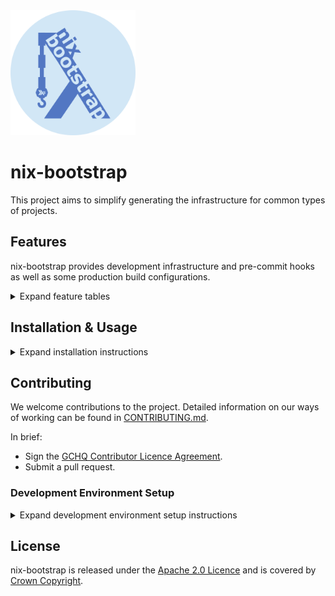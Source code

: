 <img src="branding/nix-bootstrap-circle.png" alt="nix-bootstrap logo" width="200"/>

# nix-bootstrap

This project aims to simplify generating the infrastructure
for common types of projects.

## Features

nix-bootstrap provides development infrastructure and pre-commit hooks
as well as some production build configurations.

<details>
<summary>Expand feature tables</summary>
<p>

Existing features and toolchains supported have been decided
based on the needs of the internal developer community within GCHQ.

That said, if there's a toolchain/feature set you'd like that we don't
support, feel free to [contribute it](./CONTRIBUTING.md)!

### Key

The following symbols are used throughout this page to indicate support status:

| Symbol |       Meaning       |
| :----: | :-----------------: |
|   ✅   |   Fully Supported   |
|   🟠   | Partially Supported |
|   🕓   |   Support Planned   |
|   ❌   |    Not Supported    |

### Toolchain Support

|            Toolchain\\\\Feature            |                            Development Environment                             |                                VSCode DevContainer                                 | Gitignore | Pre-Commit Hooks<sup>[1](#footnote1)</sup> |                                Reproducible Production Builds                                |
| :----------------------------------------: | :----------------------------------------------------------------------------: | :--------------------------------------------------------------------------------: | :-------: | :----------------------------------------: | :------------------------------------------------------------------------------------------: |
|                    Elm                     | ✅ <p>Either as a standalone app or as part of a Node project with Parcel.</p> |                      ✅ <br>With the Elm extension installed.                      |    ✅     |                     ✅                     |                                              ❌                                              |
|                   Golang                   |                                       ✅                                       |                ✅ <p>With the official Go extension installed.</p>                 |    ✅     |                     ✅                     |                  🟠 <p>Support is currently considered _experimental_.</p>                   |
|                    Java                    |      ✅ <p>With maven, google-java-format, and optionally minishift.</p>       | ✅ <p>With the official Java, and optionally the Lombok, extensions installed.</p> |    ✅     |                     ✅                     | 🟠 <p>Only supports Spring applications. Support is currently considered _experimental_.</p> |
| Minimal (With no project-specific tooling) |                                       ✅                                       |                                         ✅                                         |    ✅     |                     🟠                     |                                              ❌                                              |
|                   NodeJS                   |     ✅ <p>With latest stable node, AWS CLI, and optionally PNPm/Yarn.</p>      |                                         ✅                                         |    ✅     |                     ✅                     |                                              ❌                                              |
|                   Python                   |                       ✅ <p>With Python version 3.9</p>                        |                ✅ <p>With the official Python VSCode extension.</p>                |    ✅     |                     🟠                     |                                              ❌                                              |

<a id="footnote1"><sup>1</sup></a> Marked as fully supported if any non-nix pre-commit hooks are added.
See the Pre-Commit Hooks table below for details.

### Pre-Commit Hooks

| Toolchain\\\\Hook Type | Nix Formatting<sup>[2](#footnote2)</sup> |          Formatters          |       Linters        |      Testing      |
| :--------------------: | :--------------------------------------: | :--------------------------: | :------------------: | :---------------: |
|          Elm           |                    ✅                    |     ✅ <p>elm-format</p>     | ✅ <p>elm-review</p> |        ❌         |
|         Golang         |                    ✅                    |       ✅ <p>go-fmt</p>       |          ❌          | ✅ <p>go test</p> |
|          Java          |                    ✅                    | ✅ <p>google-java-format</p> |          ❌          |        ❌         |
|        Minimal         |                    ✅                    |              ❌              |          ❌          |        ❌         |
|         NodeJS         |                    ✅                    |      ✅ <p>prettier</p>      |          ❌          |        ❌         |
|         Python         |                    ✅                    |              ❌              |          ❌          |        ❌         |

<a id="footnote2"><sup>2</sup></a> [`alejandra`](https://github.com/kamadorueda/alejandra) is set up to format nix files.

### Continuous Integration

nix-bootstrap provides configurations for GitLab CI out-of-the-box.

|                   Scenario\\\\CI Job                   | Build Development Environment | Run Pre-Commit Hooks | Build For Production |
| :----------------------------------------------------: | :---------------------------: | :------------------: | :------------------: |
|                        Default                         |              ✅               |          ❌          |          ❌          |
|                Pre-Commit Hooks Enabled                |              ✅               |          ✅          |          ❌          |
| Pre-Commit Hooks Disabled, Production Build Configured |              ✅               |          ❌          |          ✅          |
| Pre-Commit Hooks Enabled, Production Build Configured  |              ✅               |          ✅          |          ✅          |

For Elm projects, it provides an additional CI job to build the Elm site.

</p>
</details>

## Installation & Usage

<details>
<summary>Expand installation instructions</summary>
<p>

The simplest way to get started is to run the following script:

```sh
sh <(curl -L https://raw.githubusercontent.com/gchq/nix-bootstrap/main/scripts/run.sh)
```

Or to run nix-bootstrap with flakes enabled:

```sh
sh <(curl -L https://raw.githubusercontent.com/gchq/nix-bootstrap/main/scripts/run.sh) --experimental-use-flakes
```

Alternatively, you can always clone the repo and build nix-bootstrap using `nix build`.
The built binary will then be available in `./result/bin/nix-bootstrap`.

</p>
</details>

## Contributing

We welcome contributions to the project. Detailed information on our ways of working can be found
in [CONTRIBUTING.md](CONTRIBUTING.md).

In brief:

- Sign the [GCHQ Contributor Licence Agreement](https://cla-assistant.io/gchq/nix-bootstrap).
- Submit a pull request.

### Development Environment Setup

<details>
<summary>Expand development environment setup instructions</summary>
<p>

This section is for people who want to contribute to the nix-bootstrap tool.

#### Environment Setup

1. Install [nix](https://nixos.org) by running the following command:

   ```sh
   sh <(curl -L https://nixos.org/nix/install) --daemon
   ```

2. [Enable Nix Flakes](https://nixos.wiki/wiki/flakes#Enable_flakes).
3. Install direnv **>=2.23.0**, by first [installing the direnv package for your system](https://direnv.net/docs/installation.html).

   - You can check your current version by running `direnv version`
   - On the latest Ubuntu, this is available using `apt-get`
   - If you can't install it through your OS's package manager, download a release from the [GitHub releases page](https://github.com/direnv/direnv/releases) and put it somewhere on your `$PATH`.

4. [Hook direnv into your shell](https://direnv.net/docs/hook.html)
5. Clone [the nix-bootstrap repository](https://github.com/gchq/nix-bootstrap)
6. Run `direnv allow` in the cloned directory
7. Run `setUpHaskellLanguageServer` to ensure cabal and the HLS build correctly

#### Building nix-bootstrap with Cabal

You'll probably want to run your builds with Cabal during development as it builds incrementally by module.

1. After a fresh clone, run `setUpHaskellLanguageServer`. This gets around [a bug in Cabal](https://github.com/haskell/cabal/issues/7641).
2. During development, run builds with `cabal build -O0`. The `-O0` (optimisation zero) flag speeds up the compilation
   process at the expense of not optimising the code for quicker run times.
3. You can run tests with `cabal test --test-show-details=streaming -O0`

#### Building nix-bootstrap with Nix

Nix should be used for production builds, as it enables several additional checks.

Run `nix build`. This will produce a production binary at `result/bin/nix-bootstrap`.

**Note:** ^ This command has a space in it, not a dash - this is a change since v1 of the nix CLI.

#### Structure of the nix-bootstrap Repo

The nix-bootstrap source modules are grouped as follows (those without `.hs` extensions are directories):

```plaintext
src/
├── Bootstrap
│   ├── Cli.hs                    - Handling of nix-bootstrap's CLI options and producing its RunConfig from them
│   ├── Data                      - Data structures, including files we bootstrap
│   │   └── Bootstrappable        - All the files we bootstrap
│   │       ├── Go                - Files we bootstrap which are specific to Go projects
│   │       └── Python            - Files we bootstrap which are specific to Python projects
│   ├── Error.hs                  - Error handling helpers
│   ├── Monad.hs                  - Exposes MonadBootstrap, a collection of common constraints required by nix-bootstrap functions
│   ├── Niv.hs                    - Management of dependencies with Niv
│   ├── Nix                       - Handling of writing and structuring Nix Code
│   │   └── Expr                  - A Nix AST and some common expressions formed with it
│   │       └── ReproducibleBuild - Expressions specific to producing reproducible builds
│   ├── State.hs                  - Management of state used for user interactions
│   ├── Terminal                  - Additional helpers for things displayed in the CLI
│   ├── Terminal.hs               - Handles user interactions through the terminal
│   └── Unix.hs                   - Provides an interface for interacting with other CLIs
├── Bootstrap.hs                  - The main nix-bootstrap entrypoint
└── Prelude.hs                    - A custom prelude
```

#### Common Scenarios

##### Adding support for a new toolchain

1. Add a new `ProjectSuperType` and corresponding `ProjectType` to the [`Bootstrap.Data.ProjectType`](./src/Bootstrap/Data/ProjectType.hs) module
2. Run `cabal build -O0`, handling incomplete case statements until all of the warnings are fixed

##### Adding a new file to the list of files to be bootstrapped

1. Add a new module for the file under [`Bootstrap.Data.Bootstrappable`](./src/Bootstrap/Data/Bootstrappable)
2. In the new module:

   1. Create a datatype for the file
   2. Make that datatype an instance of `Bootstrap.Data.Bootstrappable.Bootstrappable`
   3. Add a function which will return `Maybe a` where `a` is your datatype, depending on whether
      it is necessary to bootstrap the file under the given circumstances
   4. Name the function in `2.3` using a suffix of "for" according to the conventions - see
      [`Bootstrap.Data.Bootstrappable.VSCodeSettings`](./src/Bootstrap/Data/Bootstrappable/VSCodeSettings.hs) `vsCodeSettingsFor` for an example.

3. Call the function in `2.3` in the `mkInitialBuildPlanMap` function in the [`Bootstrap`](./src/Bootstrap.hs) module

</p>
</details>

## License

nix-bootstrap is released under the
[Apache 2.0 Licence](https://www.apache.org/licenses/LICENSE-2.0)
and is covered by
[Crown Copyright](https://www.nationalarchives.gov.uk/information-management/re-using-public-sector-information/copyright-and-re-use/crown-copyright/).
